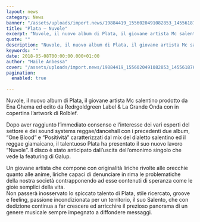 ```yaml
---
layout: news
category: News
banner: "/assets/uploads/import.news/19884419_1556020491082853_1455618766391140496_n-640x640.jpg"
title: "Plata – Nuvole"
excerpt: "Nuvole, il nuovo album di Plata, il giovane artista Mc salentino prodotto da Ena Ghema ed edito da Redrgoldgreen Label & La Grande Onda con in copertina l’artwork di Rolblef. Dopo aver raggiunto l’immediato consenso e l’interesse dei vari esperti del settore e dei sound systems reggae/dancehall con i precedenti due album, “One Blood” e [&hellip"
quote: ""
description: "Nuvole, il nuovo album di Plata, il giovane artista Mc salentino prodotto da Ena Ghema ed edito da Redrgoldgreen Label & La Grande Onda con in copertina l’artwork di Rolblef. Dopo aver raggiunto l’immediato consenso e l’interesse dei vari esperti del settore e dei sound systems reggae/dancehall con i precedenti due album, “One Blood” e [&hellip"
keywords: ""
date: 2018-05-08T00:00:00.000+01:00
author: "Haile Anbessa"
cover: "/assets/uploads/import.news/19884419_1556020491082853_1455618766391140496_n-640x640.jpg"
pagination:
  enabled: true

---
```


Nuvole, il nuovo album di Plata, il giovane artista Mc salentino prodotto da Ena Ghema ed edito da Redrgoldgreen Label & La Grande Onda con in copertina l’artwork di Rolblef.

Dopo aver raggiunto l’immediato consenso e l’interesse dei vari esperti del settore e dei sound systems reggae/dancehall con i precedenti due album, “One Blood” e “Positività” caratterizzati dal mix del dialetto salentino ed il reggae giamaicano, il talentuoso Plata ha presentato il suo nuovo lavoro “Nuvole”. Il disco è stato anticipato dall’uscita dell’omonimo singolo che vede la featuring di Galup.

Un giovane artista che compone con originalità liriche rivolte alle orecchie quanto alle anime, liriche capaci di denunciare in rima le problematiche della nostra società contrapponendo ad esse contenuti di speranza come le gioie semplici della vita.  
Non passerà inosservato lo spiccato talento di Plata, stile ricercato, groove e feeling, passione incondizionata per un territorio, il suo Salento, che con dedizione continua a far crescere ed arricchire il prezioso panorama di un genere musicale sempre impegnato a diffondere messaggi.